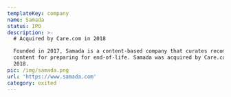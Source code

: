 ```yaml
---
templateKey: company
name: Samada
status: IPO
description: >-
  # Acquired by Care.com in 2018

  Founded in 2017, Samada is a content-based company that curates recommended
  content for preparing for end-of-life. Samada was acquired by Care.com in July
  2018.
pic: /img/samada.png
url: 'https://www.samada.com'
category: exited
---
```



